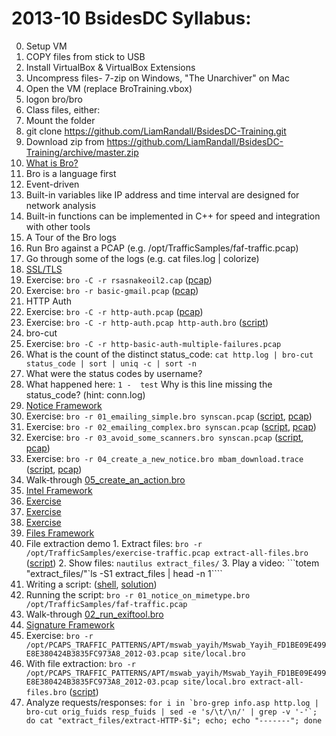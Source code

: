 2013-10 BsidesDC Syllabus:
===============

0. Setup VM
  1. COPY files from stick to USB
  2. Install VirtualBox & VirtualBox Extensions
  3. Uncompress files- 7-zip on Windows, "The Unarchiver" on Mac
  4. Open the VM (replace BroTraining.vbox)
  5. logon bro/bro
1. Class files, either:
  1. Mount the folder
  2. git clone https://github.com/LiamRandall/BsidesDC-Training.git
  3. Download zip from https://github.com/LiamRandall/BsidesDC-Training/archive/master.zip
2. [What is Bro?](https://github.com/broala/training-resources/raw/master/0.broala-what-is-bro.pptx)
  1. Bro is a language first
  2. Event-driven
  3. Built-in variables like IP address and time interval are designed for network analysis
  4. Built-in functions can be implemented in C++ for speed and integration with other tools
3. A Tour of the Bro logs
  1. Run Bro against a PCAP (e.g. /opt/TrafficSamples/faf-traffic.pcap)
  2. Go through some of the logs (e.g. cat files.log | colorize)
4. [SSL/TLS](https://github.com/broala/trainings-resources/raw/master/ssl-exercises/Broala-bro-ids-SSL-TLS-security-primer.pptx)
  1. Exercise: ```bro -C -r rsasnakeoil2.cap``` ([pcap](https://github.com/broala/training-resources/raw/master/ssl-exercises/rsasnakeoil2.cap)) 
  2. Exercise: ```bro -r basic-gmail.pcap``` ([pcap](https://github.com/broala/training-resources/raw/master/ssl-exercises/basic-gmail.pcap)) 
5. HTTP Auth
  1. Exercise: ```bro -C -r http-auth.pcap``` ([pcap](https://github.com/broala/training-resources/raw/master/http-auth/http-auth.pcap))
  2. Exercise: ```bro -C -r http-auth.pcap http-auth.bro``` ([script](https://github.com/broala/training-resources/raw/master/http-auth/http-auth.bro))
6. bro-cut
  1. Exercise: ```bro -C -r http-basic-auth-multiple-failures.pcap```
  2. What is the count of the distinct status_code: ```cat http.log | bro-cut status_code | sort | uniq -c | sort -n``` 
  3. What were the status codes by username?
  4. What happened here:  ```1 -  test```  Why is this line missing the status_code?  (hint: conn.log)
6. [Notice Framework](https://github.com/broala/trainings-resources/raw/master/notice-framework/broala-bro-ids-v2.2-notice.log_Overview.pptx)
  1. Exercise: ```bro -r 01_emailing_simple.bro synscan.pcap``` ([script](https://github.com/broala/training-resources/raw/master/notice-framework/01_emailing_simple.bro), [pcap](https://github.com/broala/training-resources/raw/master/notice-framework/synscan.pcap))
  2. Exercise: ```bro -r 02_emailing_complex.bro synscan.pcap``` ([script](https://github.com/broala/training-resources/raw/master/notice-framework/02_emailing_complex.bro), [pcap](https://github.com/broala/training-resources/raw/master/notice-framework/synscan.pcap))
  3. Exercise: ```bro -r 03_avoid_some_scanners.bro synscan.pcap``` ([script](https://github.com/broala/training-resources/raw/master/notice-framework/03_avoid_some_scanners.bro), [pcap](https://github.com/broala/training-resources/raw/master/notice-framework/synscan.pcap))
  4. Exercise: ```bro -r 04_create_a_new_notice.bro mbam_download.trace``` ([script](https://github.com/broala/training-resources/raw/master/notice-framework/04_create_a_new_notice.bro), [pcap](https://github.com/broala/training-resources/raw/master/notice-framework/mbam_download.trace))
  5. Walk-through [05_create_an_action.bro](https://github.com/broala/training-resources/raw/master/notice-framework/05_create_an_action.bro)
7. [Intel Framework](https://github.com/broala/training-resources/raw/master/intel-framework/intel-framework.key)
  1. [Exercise](https://gist.github.com/grigorescu/6495962)
  2. [Exercise](https://gist.github.com/grigorescu/6496507)
  3. [Exercise](https://gist.github.com/grigorescu/6497534)
8. [Files Framework](https://github.com/broala/training-resources/raw/master/files-framework/files-framework.key)
  1. File extraction demo
    1. Extract files: ```bro -r /opt/TrafficSamples/exercise-traffic.pcap extract-all-files.bro``` ([script](https://github.com/broala/training-resources/raw/master/files-framework/extract-all-files.bro))
    2. Show files: ```nautilus extract_files/```
    3. Play a video: ```totem "extract_files/"`ls -S1 extract_files | head -n 1````
  3. Writing a script: ([shell](https://github.com/broala/training-resources/raw/master/files-framework/01_notice_on_mimetype_shell.bro), [solution](https://github.com/broala/training-resources/raw/master/files-framework/01_notice_on_mimetype.bro))
  4. Running the script: ```bro -r 01_notice_on_mimetype.bro /opt/TrafficSamples/faf-traffic.pcap```
  5. Walk-through [02_run_exiftool.bro](https://github.com/broala/training-resources/raw/master/files-framework/02_run_exiftool.bro)
9. [Signature Framework](https://github.com/broala/training-resources/raw/master/signature-framework/signature-framework.key)
  1. Exercise: ```bro -r /opt/PCAPS_TRAFFIC_PATTERNS/APT/mswab_yayih/Mswab_Yayih_FD1BE09E499E8E380424B3835FC973A8_2012-03.pcap site/local.bro```
  2. With file extraction: ```bro -r /opt/PCAPS_TRAFFIC_PATTERNS/APT/mswab_yayih/Mswab_Yayih_FD1BE09E499E8E380424B3835FC973A8_2012-03.pcap site/local.bro extract-all-files.bro``` ([script](https://github.com/broala/training-resources/raw/master/files-framework/extract-all-files.bro))
  3. Analyze requests/responses: ```for i in `bro-grep info.asp http.log | bro-cut orig_fuids resp_fuids | sed -e 's/\t/\n/' | grep -v '-'`; do cat "extract_files/extract-HTTP-$i"; echo; echo "-------"; done```

